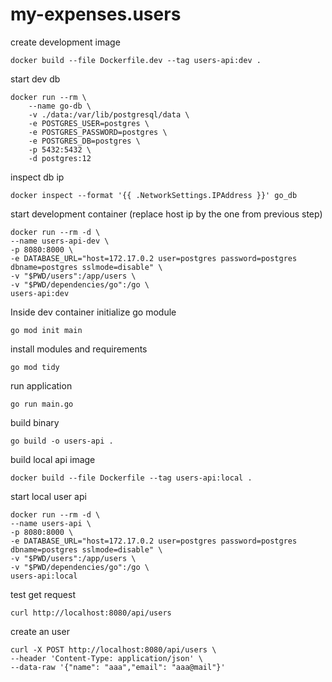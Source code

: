 # my-expenses.users

create development image
```
docker build --file Dockerfile.dev --tag users-api:dev .
```
start dev db
```
docker run --rm \
    --name go-db \
    -v ./data:/var/lib/postgresql/data \
    -e POSTGRES_USER=postgres \
    -e POSTGRES_PASSWORD=postgres \
    -e POSTGRES_DB=postgres \
    -p 5432:5432 \
    -d postgres:12
```

inspect db ip
```
docker inspect --format '{{ .NetworkSettings.IPAddress }}' go_db
```

start development container (replace host ip by the one from previous step)

```
docker run --rm -d \
--name users-api-dev \
-p 8080:8000 \
-e DATABASE_URL="host=172.17.0.2 user=postgres password=postgres dbname=postgres sslmode=disable" \
-v "$PWD/users":/app/users \
-v "$PWD/dependencies/go":/go \
users-api:dev
```

Inside dev container initialize go module
```
go mod init main
```

install modules and requirements
```
go mod tidy
```

run application
```
go run main.go
```

build binary
```
go build -o users-api .
```

build local api image
```
docker build --file Dockerfile --tag users-api:local . 
```

start local user api
```
docker run --rm -d \
--name users-api \
-p 8080:8000 \
-e DATABASE_URL="host=172.17.0.2 user=postgres password=postgres dbname=postgres sslmode=disable" \
-v "$PWD/users":/app/users \
-v "$PWD/dependencies/go":/go \
users-api:local
```

test get request
```
curl http://localhost:8080/api/users
```

create an user
```
curl -X POST http://localhost:8080/api/users \
--header 'Content-Type: application/json' \
--data-raw '{"name": "aaa","email": "aaa@mail"}'
```
